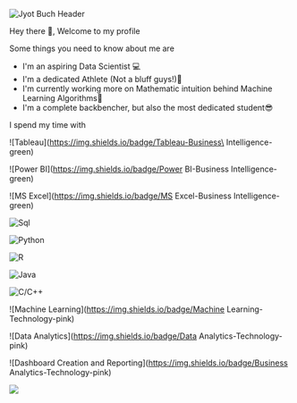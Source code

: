 ![Jyot Buch Header](https://github.com/JyotBuch/Jyot-Buch/blob/master/Images/banner.png)


Hey there 👋,
Welcome to my profile

Some things you need to know about me are

- I'm an aspiring Data Scientist 💻
- I'm a dedicated Athlete (Not a bluff guys!)🏃
- I'm currently working more on Mathematic intuition behind Machine Learning Algorithms🔢
- I'm a complete backbencher, but also the most dedicated student😎

I spend my time with

![Tableau](https://img.shields.io/badge/Tableau-Business\ Intelligence-green)

![Power BI](https://img.shields.io/badge/Power BI-Business Intelligence-green)

![MS Excel](https://img.shields.io/badge/MS Excel-Business Intelligence-green)

![Sql](https://img.shields.io/badge/MySql-DBMS-orange)

![Python](https://img.shields.io/badge/Python-Language-blue)

![R](https://img.shields.io/badge/R-Language-blue)

![Java](https://img.shields.io/badge/Java-Language-blue)

![C/C++](https://img.shields.io/badge/C/C++-Language-blue)

![Machine Learning](https://img.shields.io/badge/Machine Learning-Technology-pink)

![Data Analytics](https://img.shields.io/badge/Data Analytics-Technology-pink)

![Dashboard Creation and Reporting](https://img.shields.io/badge/Business Analytics-Technology-pink)


![](https://komarev.com/ghpvc/?username=JyotBuch)
